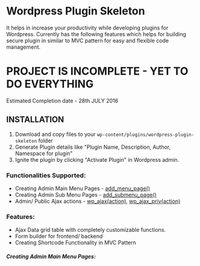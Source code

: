 # Wordpress Plugin Skeleton

It helps in increase your productivity while developing plugins for Wordpress.  Currently has the following features which helps for building secure plugin in similar to MVC pattern for easy and flexible code management. 

# PROJECT IS INCOMPLETE - YET TO DO EVERYTHING
Estimated Completion date - 28th JULY 2016

## INSTALLATION
1. Download and copy files to your `wp-content/plugins/wordpress-plugin-skeleton` folder
2. Generate Plugin details like "Plugin Name, Description, Author, Namespace for plugin"
3. Ignite the plugin by clicking "Activate Plugin" in Wordpress admin.


### Functionalities Supported:
 - Creating Admin Main Menu Pages - [add_menu_page()](https://developer.wordpress.org/reference/functions/add_menu_page/)
 - Creating Admin Sub Menu Pages - [add_submenu_page()](https://developer.wordpress.org/reference/functions/add_submenu_page/)
 - Admin/ Public Ajax actions - [wp_ajax(action)](http://codex.wordpress.org/Plugin_API/Action_Reference/wp_ajax_(action)), [wp_ajax_priv(action)](https://codex.wordpress.org/Plugin_API/Action_Reference/wp_ajax_nopriv_(action))

### Features:
 - Ajax Data grid table with completely customizable functions.
 - Form builder for frontend/ backend
 - Creating Shortcode Functionality in MVC Pattern




##### Creating Admin Main Menu Pages:
